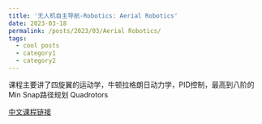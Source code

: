 ```yaml
---
title: '无人机自主导航-Robotics: Aerial Robotics'
date: 2023-03-18
permalink: /posts/2023/03/Aerial Robotics/
tags:
  - cool posts
  - category1
  - category2
---
```


课程主要讲了四旋翼的运动学，牛顿拉格朗日动力学，PID控制，最高到八阶的Min Snap路径规划
Quadrotors






[中文课程链接](https://www.bilibili.com/video/BV1K7411n7L3/?spm_id_from=333.337.search-card.all.click)

